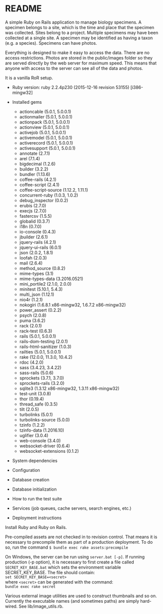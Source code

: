 # README

A simple Ruby on Rails application to manage biology specimens. A
specimen belongs to a site, which is the time and place that the
specimen was collected. Sites belong to a project. Multiple
specimens may have been collected at a single site. A specimen may be
identified as having a taxon (e.g. a species). Specimens can have
photos.

Everything is designed to make it easy to access the data. There are
no access restrictions. Photos are stored in the public/images folder
so they are served directly by the web server for maximum speed. This
means that anyone with access to the server can see all of the data
and photos.

It is a vanilla RoR setup.

* Ruby version:
ruby 2.2.4p230 (2015-12-16 revision 53155) [i386-mingw32]

* Installed gems
  * actioncable (5.0.1, 5.0.0.1)
  * actionmailer (5.0.1, 5.0.0.1)
  * actionpack (5.0.1, 5.0.0.1)
  * actionview (5.0.1, 5.0.0.1)
  * activejob (5.0.1, 5.0.0.1)
  * activemodel (5.0.1, 5.0.0.1)
  * activerecord (5.0.1, 5.0.0.1)
  * activesupport (5.0.1, 5.0.0.1)
  * annotate (2.7.1)
  * arel (7.1.4)
  * bigdecimal (1.2.6)
  * builder (3.2.2)
  * bundler (1.13.6)
  * coffee-rails (4.2.1)
  * coffee-script (2.4.1)
  * coffee-script-source (1.12.2, 1.11.1)
  * concurrent-ruby (1.0.3, 1.0.2)
  * debug_inspector (0.0.2)
  * erubis (2.7.0)
  * execjs (2.7.0)
  * fastercsv (1.5.5)
  * globalid (0.3.7)
  * i18n (0.7.0)
  * io-console (0.4.3)
  * jbuilder (2.6.1)
  * jquery-rails (4.2.1)
  * jquery-ui-rails (6.0.1)
  * json (2.0.2, 1.8.1)
  * loofah (2.0.3)
  * mail (2.6.4)
  * method_source (0.8.2)
  * mime-types (3.1)
  * mime-types-data (3.2016.0521)
  * mini_portile2 (2.1.0, 2.0.0)
  * minitest (5.10.1, 5.4.3)
  * multi_json (1.12.1)
  * nio4r (1.2.1)
  * nokogiri (1.6.8.1 x86-mingw32, 1.6.7.2 x86-mingw32)
  * power_assert (0.2.2)
  * psych (2.0.8)
  * puma (3.6.2)
  * rack (2.0.1)
  * rack-test (0.6.3)
  * rails (5.0.1, 5.0.0.1)
  * rails-dom-testing (2.0.1)
  * rails-html-sanitizer (1.0.3)
  * railties (5.0.1, 5.0.0.1)
  * rake (12.0.0, 11.3.0, 10.4.2)
  * rdoc (4.2.0)
  * sass (3.4.23, 3.4.22)
  * sass-rails (5.0.6)
  * sprockets (3.7.1, 3.7.0)
  * sprockets-rails (3.2.0)
  * sqlite3 (1.3.12 x86-mingw32, 1.3.11 x86-mingw32)
  * test-unit (3.0.8)
  * thor (0.19.4)
  * thread_safe (0.3.5)
  * tilt (2.0.5)
  * turbolinks (5.0.1)
  * turbolinks-source (5.0.0)
  * tzinfo (1.2.2)
  * tzinfo-data (1.2016.10)
  * uglifier (3.0.4)
  * web-console (3.4.0)
  * websocket-driver (0.6.4)
  * websocket-extensions (0.1.2)

* System dependencies

* Configuration

* Database creation

* Database initialization

* How to run the test suite

* Services (job queues, cache servers, search engines, etc.)

* Deployment instructions

 Install Ruby and Ruby on Rails.
 
 Pre-compiled assets are not checked in to
 revision control. That means it is necessary to precompile them as
 part of a production deployment. To do so, run the command
 `$ bundle exec rake assets:precompile`

 On Windows, the server can be run using `server.bat [-p]`. If running
 production (-p option), it is necessary to first create a file called
 `SECRET_KEY_BASE.bat` which sets the environment variable
 SECRET_KEY_BASE. The file should contain:  
 `set SECRET_KEY_BASE=<secret>`  
 where `<secret>` can be generated with the command:  
 `bundle exec rake secret`

Various external image utilities are used to construct thumbnails and so on.
Currently the executable names (and sometimes paths) are simply hard-wired.
See lib/image_utils.rb.
